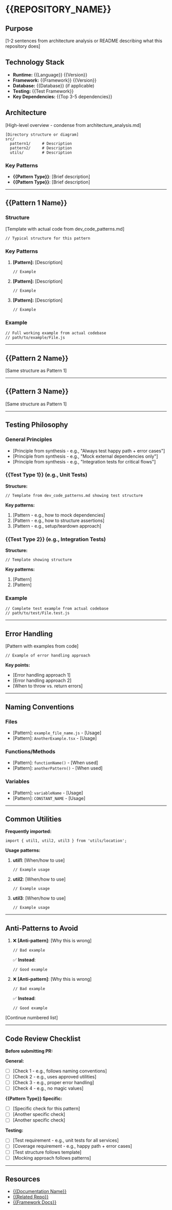 # {{REPOSITORY_NAME}}

## Purpose
[1-2 sentences from architecture analysis or README describing what this repository does]

## Technology Stack
- **Runtime:** {{Language}} {{Version}}
- **Framework:** {{Framework}} {{Version}}
- **Database:** {{Database}} (if applicable)
- **Testing:** {{Test Framework}}
- **Key Dependencies:** {{Top 3-5 dependencies}}

## Architecture

[High-level overview - condense from architecture_analysis.md]

```
[Directory structure or diagram]
src/
  pattern1/     # Description
  pattern2/     # Description
  utils/        # Description
```

### Key Patterns
- **{{Pattern Type}}**: [Brief description]
- **{{Pattern Type}}**: [Brief description]

---

## {{Pattern 1 Name}}

### Structure
[Template with actual code from dev_code_patterns.md]

```{{language}}
// Typical structure for this pattern
```

### Key Patterns
1. **[Pattern]:** [Description]
   ```{{language}}
   // Example
   ```

2. **[Pattern]:** [Description]
   ```{{language}}
   // Example
   ```

3. **[Pattern]:** [Description]
   ```{{language}}
   // Example
   ```

### Example
```{{language}}
// Full working example from actual codebase
// path/to/example/File.js
```

---

## {{Pattern 2 Name}}

[Same structure as Pattern 1]

---

## {{Pattern 3 Name}}

[Same structure as Pattern 1]

---

## Testing Philosophy

### General Principles
- [Principle from synthesis - e.g., "Always test happy path + error cases"]
- [Principle from synthesis - e.g., "Mock external dependencies only"]
- [Principle from synthesis - e.g., "Integration tests for critical flows"]

### {{Test Type 1}} (e.g., Unit Tests)

**Structure:**
```{{language}}
// Template from dev_code_patterns.md showing test structure
```

**Key patterns:**
1. [Pattern - e.g., how to mock dependencies]
2. [Pattern - e.g., how to structure assertions]
3. [Pattern - e.g., setup/teardown approach]

### {{Test Type 2}} (e.g., Integration Tests)

**Structure:**
```{{language}}
// Template showing structure
```

**Key patterns:**
1. [Pattern]
2. [Pattern]

### Example
```{{language}}
// Complete test example from actual codebase
// path/to/test/File.test.js
```

---

## Error Handling

[Pattern with examples from code]

```{{language}}
// Example of error handling approach
```

**Key points:**
- [Error handling approach 1]
- [Error handling approach 2]
- [When to throw vs. return errors]

---

## Naming Conventions

### Files
- [Pattern]: `example_file_name.js` - [Usage]
- [Pattern]: `AnotherExample.tsx` - [Usage]

### Functions/Methods
- [Pattern]: `functionName()` - [When used]
- [Pattern]: `anotherPattern()` - [When used]

### Variables
- [Pattern]: `variableName` - [Usage]
- [Pattern]: `CONSTANT_NAME` - [Usage]

---

## Common Utilities

**Frequently imported:**
```{{language}}
import { util1, util2, util3 } from 'utils/location';
```

**Usage patterns:**
1. **util1**: [When/how to use]
   ```{{language}}
   // Example usage
   ```

2. **util2**: [When/how to use]
   ```{{language}}
   // Example usage
   ```

3. **util3**: [When/how to use]
   ```{{language}}
   // Example usage
   ```

---

## Anti-Patterns to Avoid

1. ❌ **[Anti-pattern]**: [Why this is wrong]
   ```{{language}}
   // Bad example
   ```
   ✅ **Instead**:
   ```{{language}}
   // Good example
   ```

2. ❌ **[Anti-pattern]**: [Why this is wrong]
   ```{{language}}
   // Bad example
   ```
   ✅ **Instead**:
   ```{{language}}
   // Good example
   ```

[Continue numbered list]

---

## Code Review Checklist

**Before submitting PR:**

**General:**
- [ ] [Check 1 - e.g., follows naming conventions]
- [ ] [Check 2 - e.g., uses approved utilities]
- [ ] [Check 3 - e.g., proper error handling]
- [ ] [Check 4 - e.g., no magic values]

**{{Pattern Type}} Specific:**
- [ ] [Specific check for this pattern]
- [ ] [Another specific check]
- [ ] [Another specific check]

**Testing:**
- [ ] [Test requirement - e.g., unit tests for all services]
- [ ] [Coverage requirement - e.g., happy path + error cases]
- [ ] [Test structure follows template]
- [ ] [Mocking approach follows patterns]

---

## Resources
- [{{Documentation Name}}]({{url}})
- [{{Related Repo}}]({{path}})
- [{{Framework Docs}}]({{url}})
